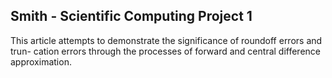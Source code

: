 ## Smith - Scientific Computing Project 1


This article attempts to demonstrate the significance of roundoff errors and trun- cation errors through the processes of
forward and central difference approximation.
